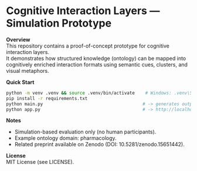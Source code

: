# Cognitive Interaction Layers — Simulation Prototype

**Overview**  
This repository contains a proof-of-concept prototype for cognitive interaction layers.  
It demonstrates how structured knowledge (ontology) can be mapped into cognitively enriched interaction formats using semantic cues, clusters, and visual metaphors.  

**Quick Start**

```bash
python -m venv .venv && source .venv/bin/activate    # Windows: .venv\Scripts\activate
pip install -r requirements.txt
python main.py                                      # -> generates outputs/ontology_graph.png
python app.py                                       # -> http://localhost:8000/health , /stats
```

**Notes**  
- Simulation-based evaluation only (no human participants).  
- Example ontology domain: pharmacology.  
- Related preprint available on Zenodo (DOI: 10.5281/zenodo.15651442).  

**License**  
MIT License (see LICENSE).
